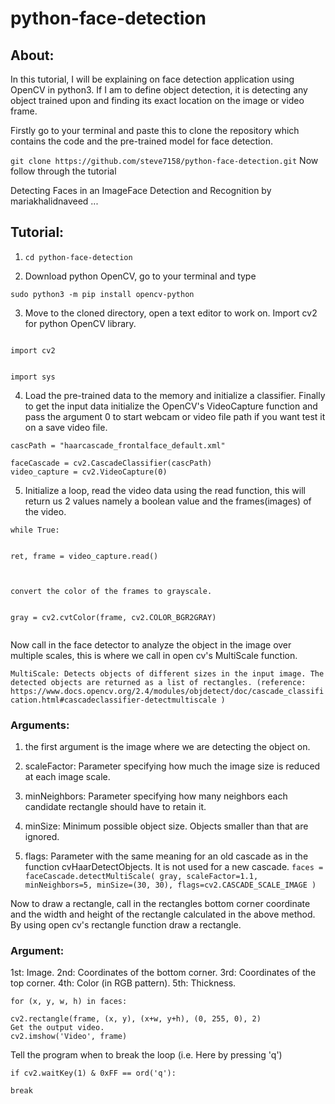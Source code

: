 # python-face-detection

## About:
In this tutorial, I will be explaining on face detection application using OpenCV in python3.
If I am to define object detection, it is detecting any object trained upon and finding its exact location on the image or video frame.

Firstly go to your terminal and paste this to clone the repository which contains the code and the pre-trained model for face detection.

` git clone https://github.com/steve7158/python-face-detection.git `
Now follow through the tutorial

Detecting Faces in an ImageFace Detection and Recognition by mariakhalidnaveed ...
## Tutorial:


1. `cd python-face-detection`


2. Download python OpenCV, go to your terminal and type



`sudo python3 -m pip install opencv-python`


3. Move to the cloned directory, open a text editor to work on. Import cv2 for python OpenCV library.


```

import cv2


import sys

```



4. Load the pre-trained data to the memory and initialize a classifier. Finally to get the input data initialize the OpenCV's VideoCapture function and pass the argument 0 to start webcam or video file path if you want test it on a save video file.
```
cascPath = "haarcascade_frontalface_default.xml"

faceCascade = cv2.CascadeClassifier(cascPath)
video_capture = cv2.VideoCapture(0)
```
5.  Initialize a loop, read the video data using the read function, this will return us 2 values namely a boolean value and the frames(images) of the video.



```
while True:


ret, frame = video_capture.read()



convert the color of the frames to grayscale.


gray = cv2.cvtColor(frame, cv2.COLOR_BGR2GRAY)


```
Now call in the face detector to analyze the object in the image over multiple scales, this is where we call in open cv's MultiScale function.

`MultiScale: Detects objects of different sizes in the input image. The detected objects are returned as a list of rectangles. (reference: https://www.docs.opencv.org/2.4/modules/objdetect/doc/cascade_classification.html#cascadeclassifier-detectmultiscale )`


### Arguments:

1. the first argument is the image where we are detecting the object on.

2. scaleFactor: Parameter specifying how much the image size is reduced at each image scale.

3. minNeighbors: Parameter specifying how many neighbors each candidate rectangle should have to retain it.

4. minSize: Minimum possible object size. Objects smaller than that are ignored.

5. flags: Parameter with the same meaning for an old cascade as in the function cvHaarDetectObjects. It is not used for a new cascade. 
`faces = faceCascade.detectMultiScale( gray, scaleFactor=1.1, minNeighbors=5, minSize=(30, 30), flags=cv2.CASCADE_SCALE_IMAGE )`

Now to draw a rectangle, call in the rectangles bottom corner coordinate and the width and height of the rectangle calculated in the above method. By using open cv's rectangle function draw a rectangle.

### Argument:

1st: Image.
2nd: Coordinates of the bottom corner.
3rd:  Coordinates of the top corner.
4th:  Color (in RGB pattern).
5th:  Thickness.
```
for (x, y, w, h) in faces:

cv2.rectangle(frame, (x, y), (x+w, y+h), (0, 255, 0), 2)
Get the output video.
cv2.imshow('Video', frame)
```

Tell the program when to break the loop (i.e. Here by pressing 'q')


```
if cv2.waitKey(1) & 0xFF == ord('q'):

break

```
